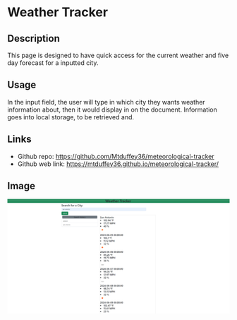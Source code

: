 # Weather Tracker

## Description

This page is designed to have quick access for the current weather and five day forecast for a inputted city. 


## Usage

In the input field, the user will type in which city they wants weather information about, then it would display in on the document. Information goes into local storage, to be retrieved and. 

## Links

* Github repo: https://github.com/Mtduffey36/meteorological-tracker
* Github web link: https://mtduffey36.github.io/meteorological-tracker/ 

## Image

![Meteorological Tracker!](/assets/images/screenShot.PNG "Screen-Shot of tracker")
